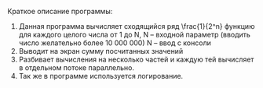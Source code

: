 Краткое описание программы:
1. Данная программа вычисляет сходящийся ряд \frac{1}{2^n} функцию для каждого целого числа от
   1 до N, N – входной параметр (вводить число желательно более 10 000 000)
   N – ввод с консоли
2. Выводит на экран сумму посчитанных значений
3. Разбивает вычисления на несколько частей и каждую тей вычисляет в отдельном потоке параллельно.
4. Так же в программе используется логирование.